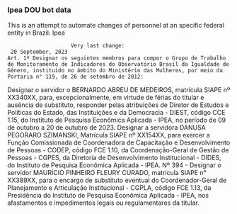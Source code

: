 ### Ipea DOU bot data
 This is an attempt to automate changes of personnel at an specific federal entity in Brazil: Ipea
 
                        Very last change: 
 	 20 September, 2023
	Art. 1º Designar os seguintes membros para compor o Grupo de Trabalho de Monitoramento de Indicadores do Observatório Brasil da Igualdade de Gênero, instituído no âmbito do Ministério das Mulheres, por meio da Portaria n° 119, de 26 de setembro de 2012:
Designar o servidor o BERNARDO ABREU DE MEDEIROS, matrícula SIAPE nº XX340XX, para, excepcionalmente, em virtude de férias do titular e ausência de substituto, responder pelas atribuições de Diretor de Estudos e Políticas do Estado, das Instituições e da Democracia - DIEST, código CCE 1.15, do Instituto de Pesquisa Econômica Aplicada - IPEA, no período de 09 de outubro a 20 de outubro de 2023.
Designar a servidora DANUSA PEGORARO SZIMANSKI, Matrícula SIAPE nº XX154XX, para exercer a Função Comissionada de Coordenadora de Capacitação e Desenvolvimento de Pessoas - CODEP, código FCE 1.10, da Coordenação-Geral de Gestão de Pessoas - CGPES, da Diretoria de Desenvolvimento Institucional - DIDES, do Instituto de Pesquisa Econômica Aplicada - IPEA.
Nº 394 - Designar o servidor MAURÍCIO PINHEIRO FLEURY CURADO, matrícula SIAPE n° XX389XX, para o encargo de substituto eventual do Coordenador-Geral de Planejamento e Articulação Institucional - CGPLA, código FCE 1.13, da Presidência do Instituto de Pesquisa Econômica Aplicada - IPEA, nos afastamentos e impedimentos legais ou regulamentares da titular.
